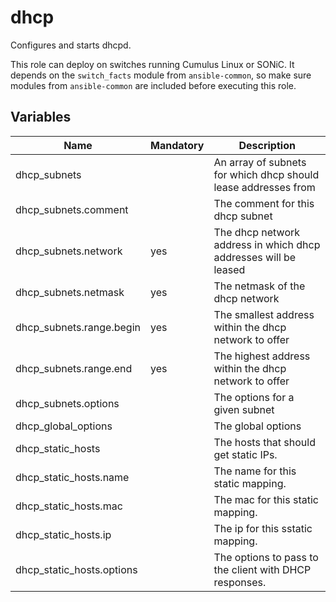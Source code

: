 # dhcp

Configures and starts dhcpd.

This role can deploy on switches running Cumulus Linux or SONiC. It depends on the `switch_facts` module from `ansible-common`, so make sure modules from `ansible-common` are included before executing this role.

## Variables

| Name                      | Mandatory | Description                                                     |
|---------------------------|-----------|-----------------------------------------------------------------|
| dhcp_subnets              |           | An array of subnets for which dhcp should lease addresses from  |
| dhcp_subnets.comment      |           | The comment for this dhcp subnet                                |
| dhcp_subnets.network      | yes       | The dhcp network address in which dhcp addresses will be leased |
| dhcp_subnets.netmask      | yes       | The netmask of the dhcp network                                 |
| dhcp_subnets.range.begin  | yes       | The smallest address within the dhcp network to offer           |
| dhcp_subnets.range.end    | yes       | The highest address within the dhcp network to offer            |
| dhcp_subnets.options      |           | The options for a given subnet                                  |
| dhcp_global_options       |           | The global options                                              |
| dhcp_static_hosts         |           | The hosts that should get static IPs.                           |
| dhcp_static_hosts.name    |           | The name for this static mapping.                               |
| dhcp_static_hosts.mac     |           | The mac for this static mapping.                                |
| dhcp_static_hosts.ip      |           | The ip for this sstatic mapping.                                |
| dhcp_static_hosts.options |           | The options to pass to the client with DHCP responses.          |
